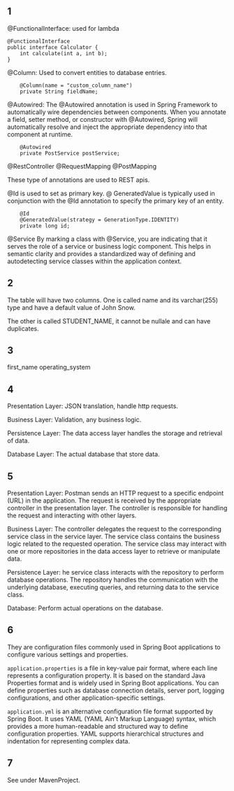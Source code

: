 ## 1
@FunctionalInterface: used for lambda
```
@FunctionalInterface
public interface Calculator {
    int calculate(int a, int b);
}
```

@Column: Used to convert entities to database entries.
```
    @Column(name = "custom_column_name")
    private String fieldName;
```

@Autowired: The @Autowired annotation is used in Spring Framework to automatically wire dependencies between components. When you annotate a field, setter method, or constructor with @Autowired, Spring will automatically resolve and inject the appropriate dependency into that component at runtime.
```
    @Autowired
    private PostService postService;
```

@RestController
@RequestMapping
@PostMapping

These type of annotations are used to REST apis.

@Id is used to set as primary key.
@ GeneratedValue is typically used in conjunction with the @Id annotation to specify the primary key of an entity.
``` 
    @Id
    @GeneratedValue(strategy = GenerationType.IDENTITY)
    private long id;
```

@Service
By marking a class with @Service, you are indicating that it serves the role of a service or business logic component. This helps in semantic clarity and provides a standardized way of defining and autodetecting service classes within the application context.



## 2
The table will have two columns.
One is called name and its varchar(255) type and have a default value of John Snow.

The other is called STUDENT_NAME, it cannot be nullale and can have duplicates.

## 3
first_name
operating_system

## 4
Presentation Layer: JSON translation, handle http requests.

Business Layer: Validation, any business logic.

Persistence Layer: The data access layer handles the storage and retrieval of data.

Database Layer: The actual database that store data.

## 5
Presentation Layer:
Postman sends an HTTP request to a specific endpoint (URL) in the application.
The request is received by the appropriate controller in the presentation layer.
The controller is responsible for handling the request and interacting with other layers.

Business Layer:
The controller delegates the request to the corresponding service class in the service layer.
The service class contains the business logic related to the requested operation.
The service class may interact with one or more repositories in the data access layer to retrieve or manipulate data.

Persistence Layer:
he service class interacts with the repository to perform database operations.
The repository handles the communication with the underlying database, executing queries, and returning data to the service class.

Database:
Perform actual operations on the database.

## 6
They are configuration files commonly used in Spring Boot applications to configure various settings and properties.

`application.properties` is a file in key-value pair format, where each line represents a configuration property. It is based on the standard Java Properties format and is widely used in Spring Boot applications. You can define properties such as database connection details, server port, logging configurations, and other application-specific settings.

`application.yml` is an alternative configuration file format supported by Spring Boot. It uses YAML (YAML Ain't Markup Language) syntax, which provides a more human-readable and structured way to define configuration properties. YAML supports hierarchical structures and indentation for representing complex data.

## 7
See under MavenProject.